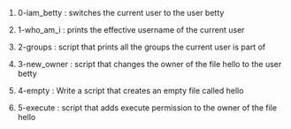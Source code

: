 1. 0-iam_betty : switches the current user to the user betty

2. 1-who_am_i : prints the effective username of the current user

3. 2-groups : script that prints all the groups the current user is part of

4. 3-new_owner : script that changes the owner of the file hello to the user betty

5. 4-empty : Write a script that creates an empty file called hello

6. 5-execute : script that adds execute permission to the owner of the file hello

